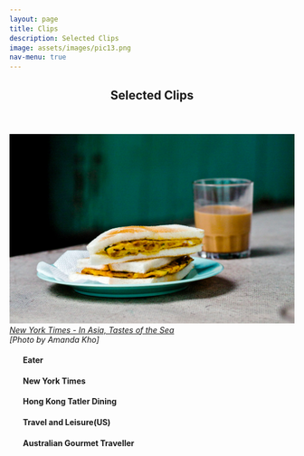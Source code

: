 ```yaml
---
layout: page
title: Clips
description: Selected Clips
image: assets/images/pic13.png
nav-menu: true
---
```


<!-- Main -->
<div id="main">

<!-- One -->
<section id="one">
	<div class="inner">
		<header class="major">
			<h2>Selected Clips</h2>
			</header>
		<p><span class="image fit"><img src="assets/images/pic13.png" alt="" /><i><a href="http://www.nytimes.com/interactive/2015/02/18/travel/In-Asia-Tastes-of-the-Sea.html?ref=travel" target="_blank">New York Times - In Asia, Tastes of the Sea</a><br />[Photo by Amanda Kho]</i></span>
<div class="row">
<div class="4u 12u$(medium)">
<ul class="alt">
<h4>Eater</h4>
<h4>New York Times</h4>
<h4>Hong Kong Tatler Dining</h4>
<h4>Travel and Leisure(US)</h4>
<h4>Australian Gourmet Traveller</h4>

</ul>
</div>
<div class="4u 12u$(medium)">
</div>
<div class="4u 12u$(medium)">
</div>
</div>
		</p>
	</div>
</section>


</div>
